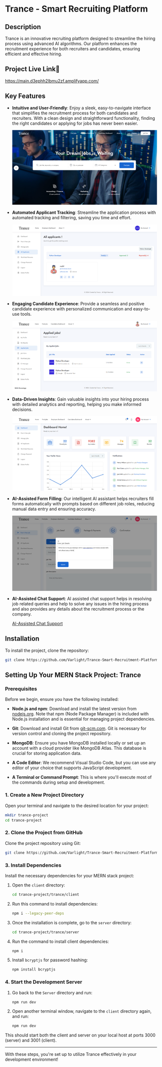 # Trance - Smart Recruiting Platform

## Description
Trance is an innovative recruiting platform designed to streamline the hiring process using advanced AI algorithms. Our platform enhances the recruitment experience for both recruiters and candidates, ensuring efficient and effective hiring.

## Project Live Link🌱
https://main.d3ephh2lbmu2zf.amplifyapp.com/

## Key Features

- **Intuitive and User-Friendly**: Enjoy a sleek, easy-to-navigate interface that simplifies the recruitment process for both candidates and recruiters. With a clean design and straightforward functionality, finding the right candidates or applying for jobs has never been easier.
  
  ![Intuitive and User-Friendly](images/6.png)

- **Automated Applicant Tracking**: Streamline the application process with automated tracking and filtering, saving you time and effort.
  
  ![Automated Applicant Tracking](images/2.png)

- **Engaging Candidate Experience**: Provide a seamless and positive candidate experience with personalized communication and easy-to-use tools.
  
  ![Engaging Candidate Experience](images/3.png)

- **Data-Driven Insights**: Gain valuable insights into your hiring process with detailed analytics and reporting, helping you make informed decisions.
  
  ![Data-Driven Insights](images/5.png)

- **AI-Assisted Form Filling**: Our intelligent AI assistant helps recruiters fill forms automatically with prompts based on different job roles, reducing manual data entry and ensuring accuracy.
  
  ![AI-Assisted Form Filling](images/1.png)
  
- **AI-Assisted Chat Support**: AI assisted chat support helps in resolving job related queries and help to solve any issues in the hiring process and also provides any details about the recruitment process or the company.

   [AI-Assisted Chat Support](images/7.png)
## Installation

To install the project, clone the repository:

```bash
git clone https://github.com/Varlight/Trance-Smart-Recruitment-Platform.git
```
## Setting Up Your MERN Stack Project: Trance

### Prerequisites
Before we begin, ensure you have the following installed:

- **Node.js and npm**: Download and install the latest version from [nodejs.org](https://nodejs.org/en). Note that npm (Node Package Manager) is included with Node.js installation and is essential for managing project dependencies.
  
- **Git**: Download and install Git from [git-scm.com](https://git-scm.com/downloads). Git is necessary for version control and cloning the project repository.

- **MongoDB**: Ensure you have MongoDB installed locally or set up an account with a cloud provider like MongoDB Atlas. This database is crucial for storing application data.

- **A Code Editor**: We recommend Visual Studio Code, but you can use any editor of your choice that supports JavaScript development.

- **A Terminal or Command Prompt**: This is where you'll execute most of the commands during setup and development.

### 1. Create a New Project Directory
Open your terminal and navigate to the desired location for your project:
```bash
mkdir trance-project
cd trance-project
```

### 2. Clone the Project from GitHub
Clone the project repository using Git:
```bash
git clone https://github.com/Varlight/Trance-Smart-Recruitment-Platform
```

### 3. Install Dependencies
Install the necessary dependencies for your MERN stack project:
1. Open the `client` directory:
   ```bash
   cd trance-project/trance/client
   ```
3. Run this command to install dependencies:
   ```bash
   npm i --legacy-peer-deps
   ```
4. Once the installation is complete, go to the `server` directory:
   ```bash
   cd trance-project/trance/server
   ```
5. Run the command to install client dependencies:
   ```bash
   npm i
   ```
6. Install `bcryptjs` for password hashing:
   ```bash
   npm install bcryptjs
   ```

### 4. Start the Development Server
1. Go back to the `Server` directory and run:
   ```bash
   npm run dev
   ```
2. Open another terminal window, navigate to the `client` directory again, and run:
   ```bash
   npm run dev
   ```

This should start both the client and server on your local host at ports 3000 (server) and 3001 (client).

---

With these steps, you're set up to utilize Trance effectively in your development environment!

